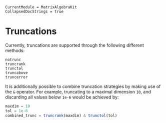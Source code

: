 ```@meta
CurrentModule = MatrixAlgebraKit
CollapsedDocStrings = true
```

# Truncations

Currently, truncations are supported through the following different methods:

```@docs; canonical=false
notrunc
truncrank
trunctol
truncabove
truncerror
```

It is additionally possible to combine truncation strategies by making use of the `&` operator.
For example, truncating to a maximal dimension `10`, and discarding all values below `1e-6` would be achieved by:

```julia
maxdim = 10
tol = 1e-6
combined_trunc = truncrank(maxdim) & trunctol(tol)
```
